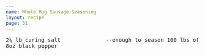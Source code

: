 ```yaml
---
name: Whole Hog Sausage Seasoning
layout: recipe
page: 31
---
```


<pre>
2¼ lb curing salt              --enough to season 100 lbs of meat.
8oz black pepper
</pre>
